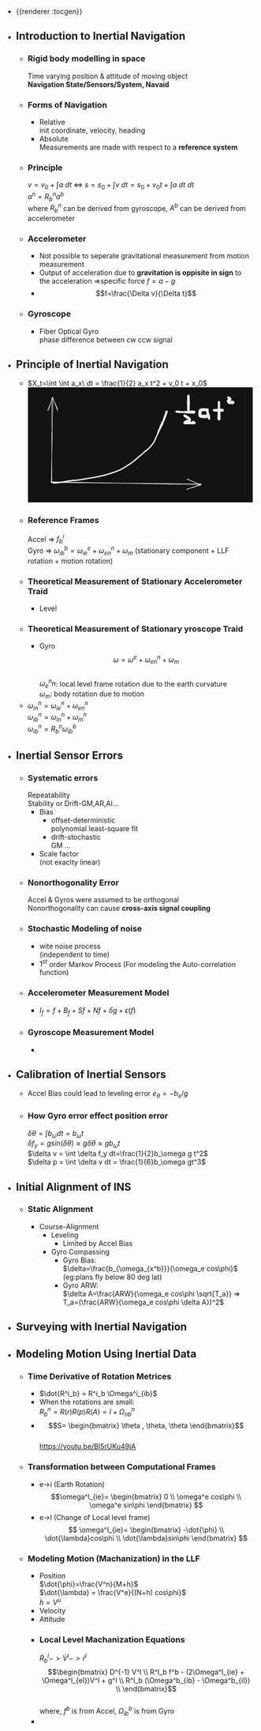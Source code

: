 - {{renderer :tocgen}}
- ## Introduction to Inertial Navigation
	- ### Rigid body modelling in space
	  Time varying position & attitude of moving object  
	  **Navigation State/Sensors/System, Navaid**
	- ### Forms of Navigation
		- Relative  
		  init coordinate,  velocity, heading
		- Absolute  
		  Measurements are made with respect to a **reference system**
	- ### Principle
	  $v=v_0+\int a\ dt$ <=> $s = s_0 + \int v\ dt = s_0 + v_0 t + \int a\ dt\ dt$  
	  $a^n = R^n_b a^b$  
	  where $R^n_b$ can be derived from gyroscope, $A^b$ can be derived from accelerometer
	- ### Accelerometer
		- Not possible to seperate gravitational measurement from motion measurement
		- Output of acceleration due to **gravitation is oppisite in sign** to the acceleration
		  =>specific force $f=a-g$
		- $$f=\frac{\Delta v}{\Delta t}$$
	- ### Gyroscope
		- Fiber Optical Gyro  
		  phase difference between cw ccw signal
- ## Principle of Inertial Navigation
	- $X_t=\int \int a_x\ dt = \frac{1}{2} a_x t^2 + v_0 t + x_0$
	  ![image.png](../assets/image_1676949898967_0.png)
	- ### Reference Frames
	  Accel => $f^i_b$  
	  Gyro => $\omega^b_{ib}=\omega^e_{ie} + \omega^n_{en} + \omega_m$ (stationary component + LLF rotation + motion rotation)
	- ### Theoretical Measurement of Stationary Accelerometer Traid
		- Level
	- ### Theoretical Measurement of Stationary yroscope Traid
		- Gyro  
		  $$\omega=\omega^e + \omega^n_{en} + \omega_m$$  
		  $\omega^n_en$: local level frame rotation due to the earth curvature  
		  $\omega_m$: body rotation due to motion
	- $\omega^n_{in}=\omega^n_{ie}+\omega^n_{en}$  
	  $\omega^n_{ib}=\omega^n_{in}+\omega^n_m$  
	  $\omega^n_{ib}=R^n_b \omega^b_{ib}$
- ## Inertial Sensor Errors
	- ### Systematic errors
	  Repeatability  
	  Stability or Drift-GM,AR,AI...
		- Bias
			- offset-deterministic  
			  polynomial least-square fit
			- drift-stochastic  
			  GM ...
		- Scale factor  
		  (not exaclty linear)
	- ### Nonorthogonality Error
	  Accel & Gyros were assumed to be orthogonal  
	  Nonorthogonality can cause **cross-axis signal coupling**
	- ### Stochastic Modeling of noise
		- wite noise process  
		  (independent to time)
		- $1^{st}$ order Markov Process (For modeling the Auto-correlation function)
	- ### Accelerometer Measurement Model
		- $I_f=f + B_f + S f + N f + \delta g + \epsilon(f)$
	- ### Gyroscope Measurement Model
		-
- ## Calibration of Inertial Sensors
	- Accel Bias could lead to leveling error
	  $e_{\theta}=-b_x/g$
	- ### How Gyro error effect position error  
	  $\delta \theta = \int b_\omega dt = b_\omega t$  
	  $\delta f_y = gsin(\delta \theta) \approx g\delta \theta \approx gb_\omega t$  
	  $\delta v = \int \delta f_y dt=\frac{1}{2}b_\omega g t^2$  
	  $\delta p = \int \delta v dt = \frac{1}{6}b_\omega gt^3$
- ## Initial Alignment of INS
	- ### Static Alignment
		- Course-Alignment
			- Leveling
				- Limited by Accel Bias
			- Gyro Compassing
				- Gyro Bias:  
				  $\delta=\frac{b_{\omega_{x^b}}}{\omega_e cos\phi}$  
				  (eg:plans fly below 80 deg lat)
				- Gyro ARW:  
				  $\delta A=\frac{ARW}{\omega_e cos\phi \sqrt{T_a}} => T_a=(\frac{ARW}{\omega_e cos\phi \delta A})^2$
- ## Surveying with Inertial Navigation
- ## Modeling Motion Using Inertial Data
	- ### Time Derivative of Rotation Metrices
		- $\dot{R^i_b} = R^i_b \Omega^i_{ib}$
		- When the rotations are small:  
		  $R^n_b=R(r)R(p)R(A)=I+\Omega^n_{nb}$
		- $$S=
		  \begin{bmatrix}
		  \theta , \theta, \theta
		  \end{bmatrix}$$  
		  https://youtu.be/BI5rUKu49jA
	- ### Transformation between Computational Frames
		- e->i (Earth Rotation)  
		  $$\omega^l_{ie}=
		  \begin{bmatrix}
		  0 \\
		  \omega^e cos\phi \\
		  \omega^e sin\phi
		  \end{bmatrix}
		  $$
		- e->l (Change of Local level frame)  
		  $$
		  \omega^l_{ie}=
		  \begin{bmatrix}
		  -\dot{\phi} \\
		  \dot{\lambda}cos\phi \\
		  \dot{\lambda}sin\phi
		  \end{bmatrix}
		  $$
	- ### Modeling Motion (Machanization) in the LLF
		- Position  
		  $\dot{\phi}=\frac{V^n}{M+h}$  
		  $\dot{\lambda} = \frac{V^e}{(N+h) cos\phi}$  
		  $\dot{h}=V^u$
		- Velocity
		- Attitude
		- ### Local Level Machanization Equations
		  $\dot{R}^l_b->\dot{V}^l->\dot{r}^l$  
		  $$\begin{bmatrix}
		  D^{-1} V^l \\
		  R^l_b f^b - (2\Omega^l_{ie} + \Omega^l_{el})V^l + g^l \\
		  R^l_b (\Omega^b_{ib} - \Omega^b_{il}) \\
		  \end{bmatrix}$$  
		  where, $f^b$ is from Accel, $\Omega^b_{ib}$ is from Gyro
		-